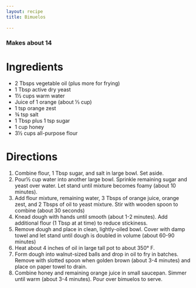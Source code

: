 ```yaml
---
layout: recipe
title: Bimuelos
    
---
```


### Makes about 14 

# Ingredients

- 2 Tbsps vegetable oil (plus more for frying)
- 1 Tbsp active dry yeast
- 1½ cups warm water
- Juice of 1 orange (about ⅓ cup)
- 1 tsp orange zest
- ¾ tsp salt
- 1 Tbsp plus 1 tsp sugar
- 1 cup honey
- 3½ cups all-purpose flour

# Directions 

1. Combine flour, 1 Tbsp sugar, and salt in large bowl. Set aside. 
2. Pour½ cup water into another large bowl. Sprinkle remaining sugar and yeast over water. Let stand until mixture becomes foamy (about 10 minutes). 
3. Add flour mixture, remaining water, 3 Tbsps of orange juice, orange zest, and 2 Tbsps of oil to yeast mixture. Stir with wooden spoon to combine (about 30 seconds)
4. Knead dough with hands until smooth (about 1-2 minutes). Add additional flour (1 Tbsp at at time) to reduce stickiness. 
5. Remove dough and place in clean, lightly-oiled bowl. Cover with damp towel and let stand until dough is doubled in volume (about 60-90 minutes)
6. Heat about 4 inches of oil in large tall pot to about 350° F. 
7. Form dough into walnut-sized balls and drop in oil to fry in batches. Remove with slotted spoon when golden brown (about 3-4 minutes) and place on paper towel to drain. 
8. Combine honey and remaining orange juice in small saucepan. Simmer until warm (about 3-4 minutes). Pour over bimuelos to serve. 

